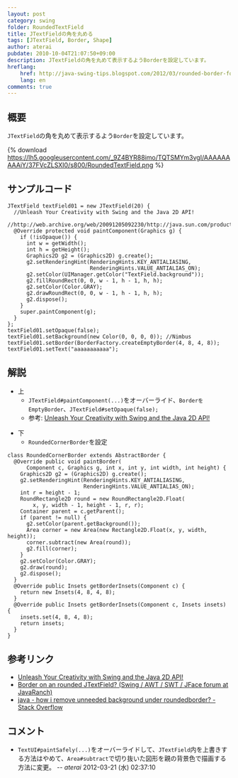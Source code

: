 ```yaml
---
layout: post
category: swing
folder: RoundedTextField
title: JTextFieldの角を丸める
tags: [JTextField, Border, Shape]
author: aterai
pubdate: 2010-10-04T21:07:50+09:00
description: JTextFieldの角を丸めて表示するようBorderを設定しています。
hreflang:
    href: http://java-swing-tips.blogspot.com/2012/03/rounded-border-for-jtextfield.html
    lang: en
comments: true
---
```

## 概要
`JTextField`の角を丸めて表示するよう`Border`を設定しています。

{% download https://lh5.googleusercontent.com/_9Z4BYR88imo/TQTSMYm3vgI/AAAAAAAAAiY/37FVcZLSXI0/s800/RoundedTextField.png %}

## サンプルコード
<pre class="prettyprint"><code>JTextField textField01 = new JTextField(20) {
  //Unleash Your Creativity with Swing and the Java 2D API!
  //http://web.archive.org/web/20091205092230/http://java.sun.com/products/jfc/tsc/articles/swing2d/index.html
  @Override protected void paintComponent(Graphics g) {
    if (!isOpaque()) {
      int w = getWidth();
      int h = getHeight();
      Graphics2D g2 = (Graphics2D) g.create();
      g2.setRenderingHint(RenderingHints.KEY_ANTIALIASING,
                          RenderingHints.VALUE_ANTIALIAS_ON);
      g2.setColor(UIManager.getColor("TextField.background"));
      g2.fillRoundRect(0, 0, w - 1, h - 1, h, h);
      g2.setColor(Color.GRAY);
      g2.drawRoundRect(0, 0, w - 1, h - 1, h, h);
      g2.dispose();
    }
    super.paintComponent(g);
  }
};
textField01.setOpaque(false);
textField01.setBackground(new Color(0, 0, 0, 0)); //Nimbus
textField01.setBorder(BorderFactory.createEmptyBorder(4, 8, 4, 8));
textField01.setText("aaaaaaaaaaa");
</code></pre>

## 解説
- 上
    - `JTextField#paintComponent(...)`をオーバーライド、`BorderをEmptyBorder`、`JTextField#setOpaque(false);`
    - 参考: [Unleash Your Creativity with Swing and the Java 2D API!](http://web.archive.org/web/20091205092230/http://java.sun.com/products/jfc/tsc/articles/swing2d/index.html)

<!-- dummy comment line for breaking list -->

- 下
    - `RoundedCornerBorder`を設定

<!-- dummy comment line for breaking list -->

<pre class="prettyprint"><code>class RoundedCornerBorder extends AbstractBorder {
  @Override public void paintBorder(
      Component c, Graphics g, int x, int y, int width, int height) {
    Graphics2D g2 = (Graphics2D) g.create();
    g2.setRenderingHint(RenderingHints.KEY_ANTIALIASING,
                        RenderingHints.VALUE_ANTIALIAS_ON);
    int r = height - 1;
    RoundRectangle2D round = new RoundRectangle2D.Float(
        x, y, width - 1, height - 1, r, r);
    Container parent = c.getParent();
    if (parent != null) {
      g2.setColor(parent.getBackground());
      Area corner = new Area(new Rectangle2D.Float(x, y, width, height));
      corner.subtract(new Area(round));
      g2.fill(corner);
    }
    g2.setColor(Color.GRAY);
    g2.draw(round);
    g2.dispose();
  }
  @Override public Insets getBorderInsets(Component c) {
    return new Insets(4, 8, 4, 8);
  }
  @Override public Insets getBorderInsets(Component c, Insets insets) {
    insets.set(4, 8, 4, 8);
    return insets;
  }
}
</code></pre>

## 参考リンク
- [Unleash Your Creativity with Swing and the Java 2D API!](http://web.archive.org/web/20091205092230/http://java.sun.com/products/jfc/tsc/articles/swing2d/index.html)
- [Border on an rounded JTextField? (Swing / AWT / SWT / JFace forum at JavaRanch)](http://www.coderanch.com/t/336048/GUI/java/Border-rounded-JTextField)
- [java - how i remove unneeded background under roundedborder? - Stack Overflow](http://stackoverflow.com/questions/9785911/how-i-remove-unneeded-background-under-roundedborder)

<!-- dummy comment line for breaking list -->

## コメント
- `TextUI#paintSafely(...)`をオーバーライドして、`JTextField`内を上書きする方法はやめて、`Area#subtract`で切り抜いた図形を親の背景色で描画する方法に変更。 -- *aterai* 2012-03-21 (水) 02:37:10

<!-- dummy comment line for breaking list -->
